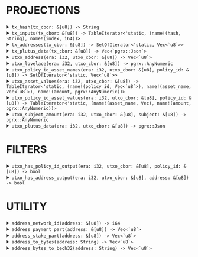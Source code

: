 # PROJECTIONS

<details>
    <summary>
        <code>tx_hash(tx_cbor: &[u8]) -> String</code>
    </summary>

    # Arguments

    * `tx_cbor` - The transaction data in CBOR format.

    # Returns

    The hash of the given transaction data as a string.

    # Example

    select tx_hash(body) from transactions;
</details>

<details>
    <summary>
        <code>tx_inputs(tx_cbor: &[u8]) -> TableIterator<'static, (name!(hash, String), name!(index, i64))></code>
    </summary>

    # Arguments
    
    * `tx_cbor` - The transaction data in CBOR format.

    # Returns

    An iterator over the inputs of the given transaction data, where each input is represented as a tuple of the input hash and index.

    # Example

    SELECT t.*
    FROM transactions,
    LATERAL tx_inputs(transactions.body) AS t(hash, index)
</details>

<details>
    <summary>
        <code>tx_addresses(tx_cbor: &[u8]) -> SetOfIterator<'static, Vec<`u8`>></code>
    </summary>

    # Arguments

    * `tx_cbor` - The transaction data in CBOR format.

    # Returns

    A set of addresses involved in the given transaction data.

    # Example

    select tx_addresses("body") from transactions;
</details>

<details>
    <summary>
        <code>tx_plutus_data(tx_cbor: &[u8]) -> Vec<`pgrx::Json`></code>
    </summary>

    # Arguments

    * `tx_cbor` - The transaction data in CBOR format.

    # Returns

    The Plutus data of the given transaction data in canonical JSON format.

    # Example

    select tx_plutus_data("body") from transactions;
</details>

<details>
    <summary>
        <code>utxo_address(era: i32, utxo_cbor: &[u8]) -> Vec<`u8`></code>
    </summary>

    # Arguments

    * `era` - Specifies the era during which the transaction containing this UTXO was executed.

    * `utxo_cbor` - The UTxO data in CBOR format.

    # Returns

    The address of the given UTxO data.

    # Example

    select utxo_address("Era", "Cbor") from utxo;
</details>

<details>
    <summary>
        <code>utxo_lovelace(era: i32, utxo_cbor: &[u8]) -> pgrx::AnyNumeric</code>
    </summary>

    # Arguments

    * `era` - Specifies the era during which the transaction containing this UTXO was executed.

    * `utxo_cbor` - The UTxO data in CBOR format.

    # Returns

    The lovelace amount of the given UTxO data.

    # Example

    select utxo_lovelace("Era", "Cbor") from utxo;
</details>

<details>
    <summary>
        <code>utxo_policy_id_asset_names(era: i32, utxo_cbor: &[u8], policy_id: &[u8]) -> SetOfIterator<'static, Vec<`u8`>></code>
    </summary>

    # Arguments

    * `era` - Specifies the era during which the transaction containing this UTXO was executed.

    * `utxo_cbor` - The UTxO data in CBOR format.

    * `policy_id` - The policy ID in byte array format.

    # Returns

    A set of asset names associated with the given policy ID in the UTxO data.

    # Example

    select utxo_policy_id_asset_names("Era", "Cbor", encode('policy_hex', 'hex')) from utxo;
</details>

<details>
    <summary>
        <code>utxo_asset_values(era: i32, utxo_cbor: &[u8]) -> TableIterator<'static, (name!(policy_id, Vec<`u8`>), name!(asset_name, Vec<`u8`>), name!(amount, pgrx::AnyNumeric))></code>
    </summary>

    # Arguments

    * `era` - Specifies the era during which the transaction containing this UTXO was executed.

    * `utxo_cbor` - The UTxO data in CBOR format.

    # Returns

    An iterator over the asset values of the given UTxO data, where each asset value is represented as a tuple of the policy ID, asset name, and amount.

    # Example

    select utxo_asset_values("Era", "Cbor") from utxo;
</details>

<details>
    <summary>
        <code>utxo_policy_id_asset_values(era: i32, utxo_cbor: &[u8], policy_id: &[u8]) -> TableIterator<'static, (name!(asset_name, Vec<u8>), name!(amount, pgrx::AnyNumeric))></code>
    </summary>

    # Arguments

    * `era` - Specifies the era during which the transaction containing this UTXO was executed.

    * `utxo_cbor` - The UTxO data in CBOR format.

    * `policy_id` - The policy ID in byte array format.

    # Returns

    An iterator over the asset values of the given UTxO data associated with the specified policy ID, where each asset value is represented as a tuple of the asset name and amount.

    # Example

    select utxo_policy_id_asset_values("Era", "Cbor", encode('policy_hex', 'hex')) from utxo;
</details>

<details>
    <summary>
        <code>utxo_subject_amount(era: i32, utxo_cbor: &[u8], subject: &[u8]) -> pgrx::AnyNumeric</code>
    </summary>

    # Arguments

    * `era` - Specifies the era during which the transaction containing this UTXO was executed.

    * `utxo_cbor` - The UTxO data in CBOR format.

    * `subject` - The subject in byte array format.

    # Returns

    The amount associated with the given subject in the UTxO data.

    # Example

    select utxo_subject_amount("Era", "Cbor", encode('policy_id_asset_name_hex', 'hex')) from utxo;
</details>

<details>
    <summary>
        <code>utxo_plutus_data(era: i32, utxo_cbor: &[u8]) -> pgrx::Json</code>
    </summary>

    # Arguments

    * `era` - Specifies the era during which the transaction containing this UTXO was executed.

    * `utxo_cbor` - The UTxO data in CBOR format.

    # Returns

    The Plutus data of the given UTxO data in canonical JSON format.

    # Example

    select utxo_plutus_data("Era", "Cbor") from utxo;
</details>

# FILTERS

<details>
    <summary>
        <code>utxo_has_policy_id_output(era: i32, utxo_cbor: &[u8], policy_id: &[u8]) -> bool</code>
    </summary>

    # Arguments

    * `era` - Specifies the era during which the transaction containing this UTXO was executed.

    * `utxo_cbor` - The UTxO data in CBOR format.

    * `address` - The address in byte array format.

    # Returns

    A boolean value indicating whether the given UTxO data has the specified address in its output.

    # Example

    select utxo_has_policy_id_output("Era", "Cbor", encode('policy_hex', 'hex')) from utxo;
</details>

<details>
    <summary>
        <code>utxo_has_address_output(era: i32, utxo_cbor: &[u8], address: &[u8]) -> bool</code>
    </summary>

    # Arguments

    * `era` - Specifies the era during which the transaction containing this UTXO was executed.

    * `utxo_cbor` - The UTxO data in CBOR format.

    * `address` - The address in byte array format.

    # Returns

    A boolean value indicating whether the given UTxO data has the specified address in its output.

    # Example

    select utxo_has_address_output("Era", "Cbor", address_to_bytes("addr1")) from utxo;
</details>

# UTILITY

<details>
    <summary>
        <code>address_network_id(address: &[u8]) -> i64</code>
    </summary>

    # Arguments

    * `address` - The address in byte array format.

    # Returns

    The network ID of the given address.

    # Example

    select address_network_id(tx_addresses("body")) from transactions;
</details>

<details>
    <summary>
        <code>address_payment_part(address: &[u8]) -> Vec<`u8`></code>
    </summary>

    # Arguments

    * `address` - The address in byte array format.

    # Returns

    The payment part of the given address.

    # Example

    select address_payment_part(tx_addresses("body")) from transactions;
</details>

<details>
    <summary>
        <code>address_stake_part(address: &[u8]) -> Vec<`u8`></code>
    </summary>

    # Arguments

    * `address` - The address in byte array format.

    # Returns

    The stake part of the given address.

    # Example

    select address_stake_part(tx_addresses("body")) from transactions;
</details>

<details>
    <summary>
        <code>address_to_bytes(address: String) -> Vec<`u8`></code>
    </summary>

    Returns the byte array representation of the given address string.

    # Arguments

    * `address` - The address in string format.

    # Returns

    The byte array representation of the given address string.

    # Example

    select address_to_bytes(tx_addresses("body")) from transactions;
</details>

<details>
    <summary>
        <code>address_bytes_to_bech32(address: String) -> Vec<`u8`></code>
    </summary>

    # Arguments

    * `address` - The address in byte array format.

    # Returns

    The Bech32 representation of the given address.

    # Example

    select address_bytes_to_bech32(tx_addresses("body")) from transactions;
</details>